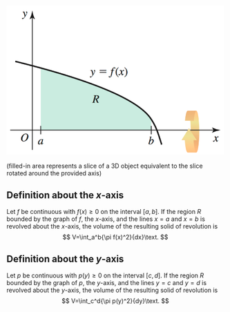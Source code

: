 
![](/assets/images/2022-02-08-22-00-52.png)

(filled-in area represents a slice of a 3D object equivalent to the slice rotated around the provided axis)
## Definition about the $x$-axis
Let $f$ be continuous with $f(x)\geq0$ on the interval $[a,b]$. If the region $R$ bounded by the graph of $f$, the $x$-axis, and the lines $x=a$ and $x=b$ is revolved about the $x$-axis, the volume of the resulting solid of revolution is
$$
V=\int_a^b{\pi f(x)^2}{dx}\text.
$$
## Definition about the $y$-axis
Let $p$ be continuous with $p(y)\geq0$ on the interval $[c,d]$. If the region $R$ bounded by the graph of $p$, the $y$-axis, and the lines $y=c$ and $y=d$ is revolved about the $y$-axis, the volume of the resulting solid of revolution is
$$
V=\int_c^d{\pi p(y)^2}{dy}\text.
$$